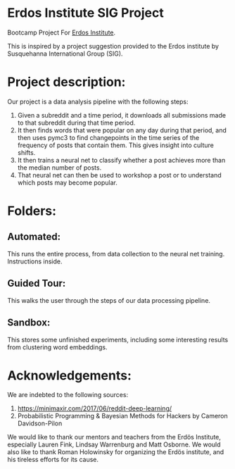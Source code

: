 # Erdos Institute SIG Project
Bootcamp Project For [Erdos Institute](https://www.erdosinstitute.org/).

This is inspired by a project suggestion provided to the Erdos institute by Susquehanna International Group (SIG).

# Project description:
Our project is a data analysis pipeline with the following steps:

1. Given a subreddit and a time period, it downloads all submissions made to that subreddit during that time period.
2. It then finds words that were popular on any day during that period, and then uses pymc3 to find changepoints in the time series of the frequency of posts that contain them. This gives insight into culture shifts.
3. It then trains a neural net to classify whether a post achieves more than the median number of posts. 
4. That neural net can then be used to workshop a post or to understand which posts may become popular. 

# Folders:

## Automated:

This runs the entire process, from data collection to the neural net training. Instructions inside.

## Guided Tour:

This walks the user through the steps of our data processing pipeline.

## Sandbox:

This stores some unfinished experiments, including some interesting results from clustering word embeddings.

# Acknowledgements:

We are indebted to the following sources:

1. https://minimaxir.com/2017/06/reddit-deep-learning/
2. Probabilistic Programming & Bayesian Methods for Hackers by Cameron Davidson-Pilon

We would like to thank our mentors and teachers from the Erdös Institute, especially Lauren Fink, Lindsay Warrenburg and Matt Osborne. We would also like to thank Roman Holowinsky for organizing the Erdös institute, and his tireless efforts for its cause.
